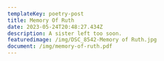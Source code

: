 ```yaml
---
templateKey: poetry-post
title: Memory Of Ruth
date: 2023-05-24T20:48:27.434Z
description: A sister left too soon.
featuredimage: /img/DSC_8542-Memory of Ruth.jpg
document: /img/memory-of-ruth.pdf
---
```

